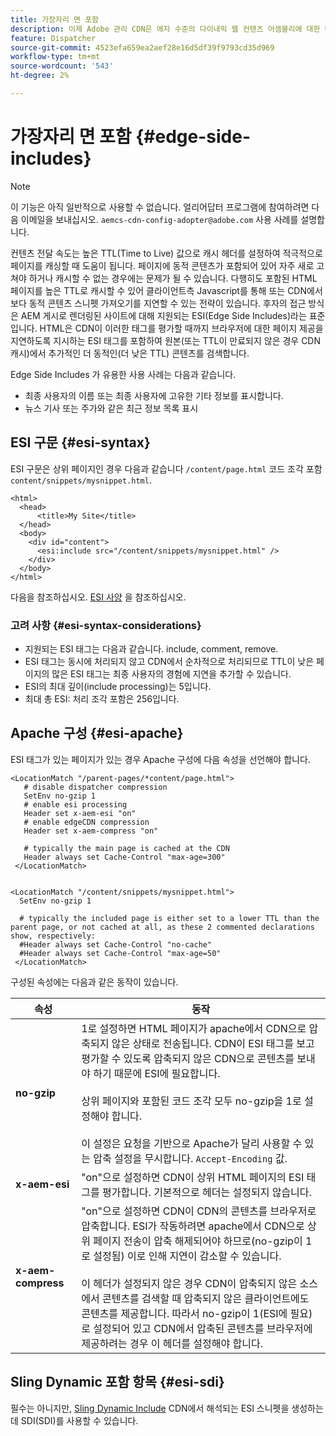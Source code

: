 ```yaml
---
title: 가장자리 면 포함
description: 이제 Adobe 관리 CDN은 에지 수준의 다이내믹 웹 컨텐츠 어셈블리에 대한 마크업 언어인 ESI(Edge Side Includes)를 지원합니다.
feature: Dispatcher
source-git-commit: 4523efa659ea2aef28e16d5df39f9793cd35d969
workflow-type: tm+mt
source-wordcount: '543'
ht-degree: 2%

---
```


# 가장자리 면 포함 {#edge-side-includes}

>[!NOTE]
>이 기능은 아직 일반적으로 사용할 수 없습니다. 얼리어답터 프로그램에 참여하려면 다음 이메일을 보내십시오. `aemcs-cdn-config-adopter@adobe.com` 사용 사례를 설명합니다.

컨텐츠 전달 속도는 높은 TTL(Time to Live) 값으로 캐시 헤더를 설정하여 적극적으로 페이지를 캐싱할 때 도움이 됩니다. 페이지에 동적 콘텐츠가 포함되어 있어 자주 새로 고쳐야 하거나 캐시할 수 없는 경우에는 문제가 될 수 있습니다. 다행히도 포함된 HTML 페이지를 높은 TTL로 캐시할 수 있어 클라이언트측 Javascript를 통해 또는 CDN에서 보다 동적 콘텐츠 스니펫 가져오기를 지연할 수 있는 전략이 있습니다. 후자의 접근 방식은 AEM 게시로 렌더링된 사이트에 대해 지원되는 ESI(Edge Side Includes)라는 표준입니다. HTML은 CDN이 이러한 태그를 평가할 때까지 브라우저에 대한 페이지 제공을 지연하도록 지시하는 ESI 태그를 포함하여 원본(또는 TTL이 만료되지 않은 경우 CDN 캐시)에서 추가적인 더 동적인(더 낮은 TTL) 콘텐츠를 검색합니다.

Edge Side Includes 가 유용한 사용 사례는 다음과 같습니다.

* 최종 사용자의 이름 또는 최종 사용자에 고유한 기타 정보를 표시합니다.
* 뉴스 기사 또는 주가와 같은 최근 정보 목록 표시

## ESI 구문 {#esi-syntax}

ESI 구문은 상위 페이지인 경우 다음과 같습니다 `/content/page.html` 코드 조각 포함 `content/snippets/mysnippet.html`.

```
<html>
  <head>
      <title>My Site</title>
  </head>
  <body>
    <div id="content">
      <esi:include src="/content/snippets/mysnippet.html" />
    </div>
  </body>
</html>
```

다음을 참조하십시오. [ESI 사양](https://www.w3.org/TR/esi-lang/) 을 참조하십시오.

### 고려 사항 {#esi-syntax-considerations}

* 지원되는 ESI 태그는 다음과 같습니다. include, comment, remove.
* ESI 태그는 동시에 처리되지 않고 CDN에서 순차적으로 처리되므로 TTL이 낮은 페이지의 많은 ESI 태그는 최종 사용자의 경험에 지연을 추가할 수 있습니다.
* ESI의 최대 깊이(include processing)는 5입니다.
* 최대 총 ESI: 처리 조각 포함은 256입니다.


## Apache 구성 {#esi-apache}

ESI 태그가 있는 페이지가 있는 경우 Apache 구성에 다음 속성을 선언해야 합니다.

```
<LocationMatch "/parent-pages/*content/page.html">
   # disable dispatcher compression
   SetEnv no-gzip 1
   # enable esi processing 
   Header set x-aem-esi "on"
   # enable edgeCDN compression
   Header set x-aem-compress "on"

   # typically the main page is cached at the CDN
   Header always set Cache-Control "max-age=300"
 </LocationMatch>


<LocationMatch "/content/snippets/mysnippet.html">
  SetEnv no-gzip 1

  # typically the included page is either set to a lower TTL than the parent page, or not cached at all, as these 2 commented declarations show, respectively:
  #Header always set Cache-Control "no-cache"
  #Header always set Cache-Control "max-age=50"
 </LocationMatch> 
```

구성된 속성에는 다음과 같은 동작이 있습니다.

| 속성 | 동작 |
|-----------|--------------------------|
| **no-gzip** | 1로 설정하면 HTML 페이지가 apache에서 CDN으로 압축되지 않은 상태로 전송됩니다. CDN이 ESI 태그를 보고 평가할 수 있도록 압축되지 않은 CDN으로 콘텐츠를 보내야 하기 때문에 ESI에 필요합니다.<br/><br/>상위 페이지와 포함된 코드 조각 모두 no-gzip을 1로 설정해야 합니다.<br/><br/>이 설정은 요청을 기반으로 Apache가 달리 사용할 수 있는 압축 설정을 무시합니다. `Accept-Encoding` 값. |
| **x-aem-esi** | &quot;on&quot;으로 설정하면 CDN이 상위 HTML 페이지의 ESI 태그를 평가합니다.  기본적으로 헤더는 설정되지 않습니다. |
| **x-aem-compress** | &quot;on&quot;으로 설정하면 CDN이 CDN의 콘텐츠를 브라우저로 압축합니다. ESI가 작동하려면 apache에서 CDN으로 상위 페이지 전송이 압축 해제되어야 하므로(no-gzip이 1로 설정됨) 이로 인해 지연이 감소할 수 있습니다.<br/><br/>이 헤더가 설정되지 않은 경우 CDN이 압축되지 않은 소스에서 콘텐츠를 검색할 때 압축되지 않은 클라이언트에도 콘텐츠를 제공합니다. 따라서 no-gzip이 1(ESI에 필요)로 설정되어 있고 CDN에서 압축된 콘텐츠를 브라우저에 제공하려는 경우 이 헤더를 설정해야 합니다. |

## Sling Dynamic 포함 항목 {#esi-sdi}

필수는 아니지만, [Sling Dynamic Include](https://sling.apache.org/documentation/bundles/dynamic-includes.html) CDN에서 해석되는 ESI 스니펫을 생성하는 데 SDI(SDI)를 사용할 수 있습니다.


